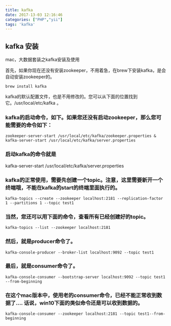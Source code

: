 ```yaml
---
title: kafka
date: 2017-13-03 12:16:46
categories: ["PHP","yii"]
tags: 'kafka'
---
```


## kafka 安装

mac，大数据套装之kafka安装及使用

首先，如果你现在还没有安装zookeeper，不用着急，在brew下安装kafka，是会自动安装zookeeper的。

~~~
brew install kafka
~~~

kafka的默认配置文件，也是不用修改的。您可以从下面的位置找到它。/usr/local/etc/kafka 。

### kafka的启动命令，如下。如果您还没有启动zookeeper，那么您可能需要的命令如下：

~~~
zookeeper-server-start /usr/local/etc/kafka/zookeeper.properties & kafka-server-start /usr/local/etc/kafka/server.properties
~~~

### 启动kafka的命令就是

kafka-server-start /usr/local/etc/kafka/server.properties

### kafka的正常使用，需要先创建一个topic。注意，这里需要新开一个终端哦，不能在kafka的start的终端里面执行的。

~~~
kafka-topics --create --zookeeper localhost:2181 --replication-factor 1 --partitions 1 --topic test1
~~~

### 当然，您还可以用下面的命令，查看所有已经创建好的topic。

~~~
kafka-topics --list --zookeeper localhost:2181
~~~

### 然后，就是producer命令了。

~~~
kafka-console-producer --broker-list localhost:9092 --topic test1
~~~

### 最后，就是consumer命令了。

~~~
kafka-console-consumer --bootstrap-server localhost:9092 --topic test1 --from-beginning
~~~

### 在这个mac版本中，使用老的consumer命令，已经不能正常收到数据了.... 话说，win10下面的类似命令还是可以收到数据的。

~~~
kafka-console-consumer --zookeeper localhost:2181 --topic test1--from-beginning
~~~
